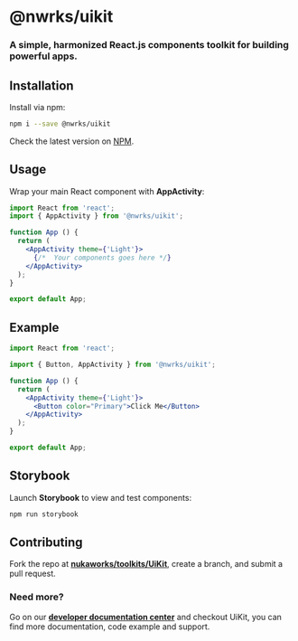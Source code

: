 # @nwrks/uikit

### A simple, harmonized React.js components toolkit for building powerful apps.

## Installation

Install via npm:

```bash
npm i --save @nwrks/uikit
```

Check the latest version on [NPM](https://www.npmjs.com/package/@nwrks/uikit).

## Usage

Wrap your main React component with **AppActivity**:

```jsx
import React from 'react';
import { AppActivity } from '@nwrks/uikit';

function App () {
  return (
    <AppActivity theme={'Light'}>
      {/*  Your components goes here */}
    </AppActivity>
  );
}

export default App;
```

## Example

```jsx
import React from 'react';

import { Button, AppActivity } from '@nwrks/uikit';

function App () {
  return (
    <AppActivity theme={'Light'}>
      <Button color="Primary">Click Me</Button>
    </AppActivity>
  );
}

export default App;
```

## Storybook

Launch **Storybook** to view and test components:

```bash
npm run storybook
```

## Contributing

Fork the repo at **[nukaworks/toolkits/UiKit](https://git.nuka.works/nukaworks/toolkits/UiKit)**, create a branch, and
submit a pull request.

### Need more?

Go on our **[developer documentation center](https://developer.nuka.works/)** and checkout UiKit, you can find more
documentation, code example and support.

